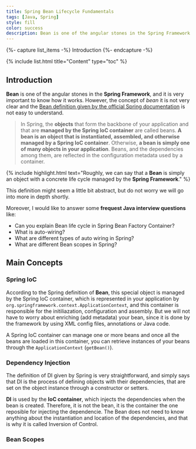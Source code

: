 ```yaml
---
title: Spring Bean Lifecycle Fundamentals
tags: [Java, Spring]
style: fill
color: success
description: Bean is one of the angular stones in the Spring Framework. What are you waiting for to learn more about it?
---
```


{%- capture list_items -%}
Introduction
{%- endcapture -%}

{% include list.html title="Content" type="toc" %}

## Introduction

**Bean** is one of the angular stones in the **Spring Framework**, and it is very important to know how it works. However, the concept of _bean_ it is not very clear and the [Bean definition given by the official Spring documentation](https://docs.spring.io/spring/docs/current/spring-framework-reference/core.html#beans-introduction) is not easy to understand.

>In Spring, the **objects** that form the backbone of your application and that are **managed by the Spring IoC container** are called beans. **A bean is an object that is instantiated, assembled, and otherwise managed by a Spring IoC container**. Otherwise, **a bean is simply one of many objects in your application**. Beans, and the dependencies among them, are reflected in the configuration metadata used by a container.

{% include highlight.html text="Roughly, we can say that a **Bean** is simply an object with a concrete life cycle managed by the **Spring Framework**." %}

This definition might seem a little bit abstract, but do not worry we will go into more in depth shortly.

Moreover, I would like to answer some **frequest Java interview questions** like:

- Can you explain Bean life cycle in Spring Bean Factory Container?
- What is auto-wiring?
- What are different types of auto wiring in Spring?
- What are different Bean scopes in Spring?

## Main Concepts

### Spring IoC

According to the Spring definition of **Bean**, this special object is managed by the Spring IoC container, which is represented in your application by `org.springframework.context.ApplicationContext`, and this container is responsible for the initiliazation, configuration and assembly. But we will not have to worry about enriching (add metadata) your bean, since it is done by the framework by using XML config files, annotations or Java code.

A Spring IoC container can manage one or more beans and once all the beans are loaded in this container, you can retrieve instances of your beans through the `ApplicationContext` (`getBean()`).

### Dependency Injection

The definition of DI given by Spring is very straightforward, and simply says that DI is the process of defining objects with their dependencies, that are set on the object instance through a constructor or setters.

**DI** is used by the **IoC container**, which injects the dependencies when the bean is created. Therefore, it is not the bean, it is the container the one reposible for injecting the dependencie. The Bean does not need to know anything about the instantiation and location of the dependencies, and that is why it is called Inversion of Control.

### Bean Scopes



